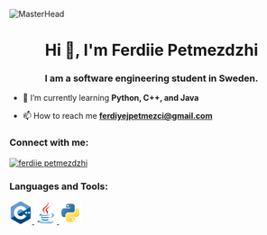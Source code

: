 ![MasterHead](https://pbs.twimg.com/media/F4YZyVxXkAALt_l?format=jpg&name=small)
<h1 align="center">Hi 👋, I'm Ferdiie Petmezdzhi</h1>
<h3 align="center">I am a software engineering student in Sweden.</h3>

- 🌱 I’m currently learning **Python, C++, and Java**

- 📫 How to reach me **ferdiyejpetmezci@gmail.com**

<h3 align="left">Connect with me:</h3>
<p align="left">
<a href="https://linkedin.com/in/ferdiie petmezdzhi" target="blank"><img align="center" src="https://raw.githubusercontent.com/rahuldkjain/github-profile-readme-generator/master/src/images/icons/Social/linked-in-alt.svg" alt="ferdiie petmezdzhi" height="30" width="40" /></a>
</p>

<h3 align="left">Languages and Tools:</h3>
<p align="left"> <a href="https://www.w3schools.com/cpp/" target="_blank" rel="noreferrer"> <img src="https://raw.githubusercontent.com/devicons/devicon/master/icons/cplusplus/cplusplus-original.svg" alt="cplusplus" width="40" height="40"/> </a> <a href="https://www.java.com" target="_blank" rel="noreferrer"> <img src="https://raw.githubusercontent.com/devicons/devicon/master/icons/java/java-original.svg" alt="java" width="40" height="40"/> </a> <a href="https://www.python.org" target="_blank" rel="noreferrer"> <img src="https://raw.githubusercontent.com/devicons/devicon/master/icons/python/python-original.svg" alt="python" width="40" height="40"/> </a> </p>

